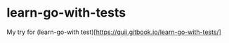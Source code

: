 # learn-go-with-tests
My try for (learn-go-with test)[https://quii.gitbook.io/learn-go-with-tests/]
